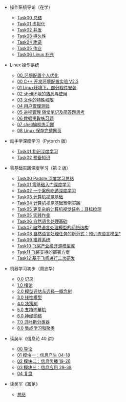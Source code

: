 * 操作系统导论（在学）
  * [Task00 总结](/06_introduction_to_operating_system/00_总结.md)
  * [Task01 虚拟化](/06_introduction_to_operating_system/01_虚拟化.md)
  * [Task02 并发](/06_introduction_to_operating_system/02_并发.md)
  * [Task03 持久性](/06_introduction_to_operating_system/03_持久化.md)
  * [Task04 附录](/06_introduction_to_operating_system/04_附录.md)
  * [Task05 作业](/06_introduction_to_operating_system/05_作业.md)
  * [Task06 Linux 补充](/06_introduction_to_operating_system/10_Linux补充.md)

* Linux 操作系统
  * [00_环境配置个人优化](/01_linux/Linux_00_环境配置个人优化.md)
  * [00 C++ 开发环境配置实验 V2.3](/01_linux/Linux_00_C++开发环境配置实验.md)
  * [01 Linux环境下，部分软件安装](/01_linux/Linux_01_Linux环境下，部分软件安装.md)
  * [02 shell环境的熟悉与使用](/01_linux/Linux_02_shell环境的熟悉与使用.md)
  * [03 文件的特殊权限](/01_linux/Linux_03_文件的特殊权限.md)
  * [04 用户管理测验](/01_linux/Linux_04_用户管理测验.md)
  * [05 进程管理 随堂笔记及简答题思考](/01_linux/Linux_05_进程管理_个人随堂笔记.md)
  * [06 数据提取练习题](/01_linux/Linux_06_数据提取练习题.md)
  * [07 shell编程练习题](/01_linux/Linux_07_shell编程练习题.md)
  * [08 Linux 保存完整网页](/01_linux/Linux_08_保存完整网页.md)

* 动手学深度学习（Pytorch 版）
  * [Task01 初识深度学习](/10_pytroch_deep_learning/task01.md)
  * [Task02 预备知识](/10_pytroch_deep_learning/task02.md)
* 零基础实践深度学习（第 2 版）
  * [Task00 Paddle 深度学习总结](/10_paddle_deep_learning/task00.md)
  * [Task01 零基础入门深度学习](/10_paddle_deep_learning/task01.md)
  * [Task02 一个案例吃透深度学习](/10_paddle_deep_learning/task02.md)
  * [Task03 计算机视觉基础](/10_paddle_deep_learning/task03.md)
  * [Task04 计算机视觉基础案例实践](/10_paddle_deep_learning/task04.md)
  * [Task05 更复杂的计算机视觉任务：目标检测](/10_paddle_deep_learning/task05_01.md)
  * [Task05 实践作业](/10_paddle_deep_learning/task05_02.md)
  * [Task06 自然语言处理基础](/10_paddle_deep_learning/task06.md)
  * [Task07 自然语言处理模型的网络结构](/10_paddle_deep_learning/task07.md)
  * [Task08 自然语言处理任务的新范式：预训练语言模型*](/10_paddle_deep_learning/task08.md)
  * [Task09 推荐系统](/10_paddle_deep_learning/task09.md)
  * [Task10 飞桨产业级开源模型库](/10_paddle_deep_learning/task10.md)
  * [Task11 飞桨支持的部署方案](/10_paddle_deep_learning/task11.md)
  * [Task12 基于飞桨进行二次研发](/10_paddle_deep_learning/task12.md)
* 机器学习初步（周志华）
  * [0.0 记录](/10_machine_learning/Task00.md)
  * [1.0 绪论](/10_machine_learning/Task01.md)
  * [2.0 模型评估与选择—概念树](/10_machine_learning/Task02.md)
  * [3.0 线性模型](/10_machine_learning/Task03.md)
  * [4.0 决策树](/10_machine_learning/Task04.md)
  * [5.0 支持向量机](/10_machine_learning/Task05.md)
  * [6.0 神经网络](/10_machine_learning/Task06.md)
  * [7.0 贝叶斯分类器](/10_machine_learning/Task07.md)
  * [8.0 集成学习和聚类](/10_machine_learning/Task08.md)
* 读吴军《信息论 40 讲》
  * [00 导论](/103_information_theory/00_导论_01-03.md)
  * [01 模块一：信息产生 04-18](/103_information_theory/01_信息产生_04-18.md)
  * [02 模块二：信息传播 19-28](/103_information_theory/02_信息传播_19-28.md)
  * [03 模块三：信息应用 29-38](/103_information_theory/03_信息应用_29-40.md)
  * [04 复盘](/103_information_theory/04_复盘.md)
* 读吴军《富足》
  * [总结](/103_wj_plenties/读吴军《富足》.md)







